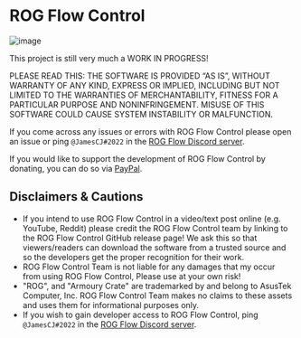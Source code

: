 # ROG Flow Control

![image](https://user-images.githubusercontent.com/20888782/183765492-b8a04561-4e46-4ee1-a94b-00303c093c8c.png)

This project is still very much a WORK IN PROGRESS!

PLEASE READ THIS: THE SOFTWARE IS PROVIDED “AS IS”, WITHOUT WARRANTY OF ANY KIND, EXPRESS OR IMPLIED, INCLUDING BUT NOT LIMITED TO THE WARRANTIES OF MERCHANTABILITY, FITNESS FOR A PARTICULAR PURPOSE AND NONINFRINGEMENT. MISUSE OF THIS SOFTWARE COULD CAUSE SYSTEM INSTABILITY OR MALFUNCTION.

If you come across any issues or errors with ROG Flow Control please open an issue or ping `@JamesCJ#2022` in the [ROG Flow Discord server](https://discord.gg/ZAgvqk7FjQ). 

If you would like to support the development of ROG Flow Control by donating, you can do so via [PayPal](https://www.paypal.me/JamesCJ60).

## Disclaimers & Cautions
- If you intend to use ROG Flow Control in a video/text post online (e.g. YouTube, Reddit) please credit the ROG Flow Control team by linking to the ROG Flow Control GitHub release page! We ask this so that viewers/readers can download the software from a trusted source and so the developers get the proper recognition for their work.
- ROG Flow Control Team is not liable for any damages that my occur from using ROG Flow Control, Please use at your own risk!
- "ROG", and "Armoury Crate" are trademarked by and belong to AsusTek Computer, Inc. ROG Flow Control Team makes no claims to these assets and uses them for informational purposes only.
- If you wish to gain developer access to ROG Flow Control, ping `@JamesCJ#2022` in the [ROG Flow Discord server](https://discord.gg/ZAgvqk7FjQ). 
